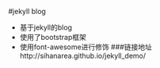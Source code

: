 #jekyll blog

* 基于jekyll的blog
* 使用了bootstrap框架
* 使用font-awesome进行修饰
###链接地址http://sihanarea.github.io/jekyll_demo/
